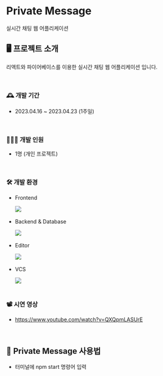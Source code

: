 # Private Message
실시간 채팅 웹 어플리케이션

## 🖥️ 프로젝트 소개
리액트와 파이어베이스를 이용한 실시간 채팅 웹 어플리케이션 입니다.

<br>

### 🕰️ 개발 기간
- 2023.04.16 ~ 2023.04.23 (1주일)

<br>

### 👩🏻‍💻 개발 인원
- 1명 (개인 프로젝트)

<br>

### 🛠️ 개발 환경
- <div>Frontend </div>
&nbsp;&nbsp;&nbsp;&nbsp;&nbsp;
<img src="https://img.shields.io/badge/React-black?style=flat&logo=react&logoColor=blue"/>

- <div>Backend & Database </div>
&nbsp;&nbsp;&nbsp;&nbsp;&nbsp;
<img src="https://img.shields.io/badge/Firebase-lightgray?style=flat&logo=Firebase&logoColor=yellow"/>

- <div>Editor </div>
&nbsp;&nbsp;&nbsp;&nbsp;&nbsp;
<img src="https://img.shields.io/badge/VS Code-blue?style=flat&logo=visual studio&logoColor=white"/>

- <div>VCS</div>
&nbsp;&nbsp;&nbsp;&nbsp;&nbsp;
<img src="https://img.shields.io/badge/github-black?style=flat&logo=github&logoColor=white"/>
<br><br>

### 📽️ 시연 영상
- https://www.youtube.com/watch?v=QXQpmLASUrE

<br>

## 📑 Private Message 사용법
- 터미널에 npm start 명령어 입력
